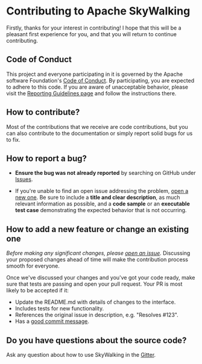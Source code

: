# Contributing to Apache SkyWalking

Firstly, thanks for your interest in contributing! I hope that this will be a
pleasant first experience for you, and that you will return to continue
contributing.

## Code of Conduct

This project and everyone participating in it is governed by the Apache
software Foundation's
[Code of Conduct](http://www.apache.org/foundation/policies/conduct.html). By
participating, you are expected to adhere to this code. If you are aware of
unacceptable behavior, please visit the
[Reporting Guidelines page](http://www.apache.org/foundation/policies/conduct.html#reporting-guidelines)
and follow the instructions there.

## How to contribute?

Most of the contributions that we receive are code contributions, but you can
also contribute to the documentation or simply report solid bugs
for us to fix.

## How to report a bug?

* **Ensure the bug was not already reported** by searching on GitHub under [Issues](https://github.com/apache/incubator-skywalking/issues).

* If you're unable to find an open issue addressing the problem, [open a new one](https://github.com/apache/incubator-skywalking/issues/new). Be sure to include a **title and clear description**, as much relevant information as possible, and a **code sample** or an **executable test case** demonstrating the expected behavior that is not occurring.


## How to add a new feature or change an existing one

_Before making any significant changes, please [open an issue](https://github.com/apache/incubator-skywalking/issues)._ Discussing your proposed changes ahead of time will make the contribution process smooth for everyone.

Once we've discussed your changes and you've got your code ready, make sure that tests are passing and open your pull request. Your PR is most likely to be accepted if it:

* Update the README.md with details of changes to the interface.
* Includes tests for new functionality.
* References the original issue in description, e.g. "Resolves #123".
* Has a [good commit message](http://tbaggery.com/2008/04/19/a-note-about-git-commit-messages.html).

## Do you have questions about the source code?

Ask any question about how to use SkyWalking in the [Gitter](https://gitter.im/OpenSkywalking/Lobby).
